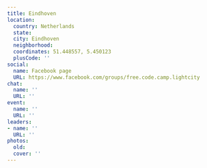 ```yaml
---
title: Eindhoven
location:
  country: Netherlands
  state: 
  city: Eindhoven
  neighborhood: 
  coordinates: 51.448557, 5.450123
  plusCode: ''
social:
  name: Facebook page
  URL: https://www.facebook.com/groups/free.code.camp.lightcity
chat:
  name: ''
  URL: ''
event:
  name: ''
  URL: ''
leaders:
- name: ''
  URL: ''
photos:
  old: 
  cover: ''
---
```


